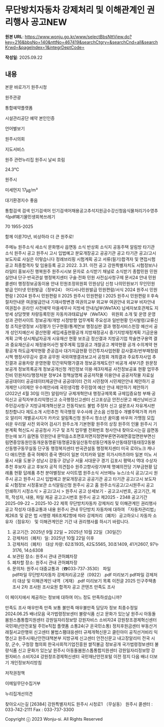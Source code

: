 # 무단방치자동차 강제처리 및 이해관계인 권리행사 공고NEW

**원본 URL**: https://www.wonju.go.kr/www/selectBbsNttView.do?key=216&bbsNo=140&nttNo=467419&searchCtgry=&searchCnd=all&searchKrwd=&pageIndex=1&integrDeptCode=

**작성일**: 2025.09.22

## 내용

본문 바로가기
원주시청
 
원주관광
 
통합예약플랫폼
 
시설관리공단 예약
본인인증
 
언어별보기
 
원주시의회
 
지도서비스
 
원주 관련누리집
원주시
날씨
흐림 

24.3℃

 원주시

미세먼지 17㎍/m³

 

대기환경지수 좋음

통합검색
검색
인기검색어
인기검색어채용공고추석지원금수강신청음식물처리기수영추석pdf폐기물민생회복쓰레기

70 1955-2025

함께 이룬70년, 비상하라 더 큰 원주로!

주메뉴
원주소식
새소식
문화행사
읍면동 소식
반상회 소식지
공동주택 알림방
타기관 소식
원주시 공고
원주시 고시
입법예고
분묘개장공고
공공기관 공고
타기관 공고/고시
보도자료
사실은 이렇습니다
정례브리핑
시험계획 공고
서류(필기)합격자 및 면접시험 공고
최종합격자 및 임용등록 공고
2022. 3.31. 이전 공고
강원특별자치도 시험정보/나라일터
홍보사진
행복원주
원주시시보
문자로 소식받기
채널로 소식받기
종합민원
민원실안내
단구‧반곡관설 행정복지센터
구술·전화 민원
사전심사청구제
문서24 안내
민원콜센터
행정정보공동이용 안내
민원조정위원회
민원상담 신청
나의민원보기
무인민원발급
인터넷 민원발급（정부24）
어디서나민원발급
민원편람/서식
2024 원주시 민원편람 Ⅰ
2024 원주시 민원편람 Ⅱ
2025 원주시 민원편람 Ⅰ
2025 원주시 민원편람 Ⅱ
후속절차안내문
여권발급안내
기재사항변경
여권의교부
외교부 여권안내
외교부 비자안내
여권접수 온라인 사전예약
마을세무사
지방세 안내/납부(WeTAX)
납세자보호관제도
지방세 상담챗봇
차량등록민원
자동차과태료납부（WeTAX）
위원회 소개 및 운영
운영성과
관련사이트
정보공개/개방
시정방향
업무계획
주요성과
일반현황
인사발령/교류신청
조직운영정보
시정평가
인구현황/통계연보
행정심판 결과
행정서비스헌장
예산서 공개
성인지예산서
결산현황
세입세출현황공개
지방재정공시
중기지방재정계획
기금운용계획
고액·상시체납자공개
시유재산 현황
보조금 정산결과
지방공기업
학술연구용역 결과
중요재산공시
재정용어사전
발주계획
입찰공고
개찰공고
계약현황 공개
수의계약 현황공개
하도급계약현황
준공검사
대가지급현황
민간투자사업현황
감사결과/반부패청렴시책
행정사무감사 결과
공무원 국외여행결과보고서
공청회 개최결과
주요투자사업 추진결과
공용차량 운영현황
민간위탁평가결과
정보공개제도란?
비공개 세부기준
원문정보공개
정보목록공개
정보공개신청
개인정보 이용·제3자제공
사전정보공표 현황
업무추진비
민원처리/행정처분
정부24
정책실명제
공공저작물 이용안내
공공저작물 자료실
공공데이터
공공데이터제공안내
공공데이터 건의
시민참여
시민제안안내
제안하기
공개제안
나의제안
우수제안사례
국민생각함
주민참여 예산 안내
제안하기
제안하기(2022년 4월 30일 이전)
알림마당
규제개혁안내
행정규제목록
규제입증요청
부패·공익신고
공직자부조리익명신고
소극행정신고센터
신고포상금
안전신문고
예산낭비신고
주민감사청구
지방규제개혁신문고
전동킥보드 불법 주정차 신고
설문조사
자유게시판
칭찬합니다
제도소개
시민추천
적극행정 우수사례
군소음 신청접수
개별주택가격 카카오 알리미
개별공시지가 카카오 알림톡신청
원주시 청소년 꿈이룸 바우처 가맹점 모집
쉬운 우리말 사전
외국어 검사기
원주소개
기본현황
원주의 상징
원주의 인물
원주시 기본계획
혁신도시 공공청사
기구 및 조직
업무별 전화번호
청사안내
찾아오시는길
읍면동 한눈에 보기
읍면동 민원안내
문막읍소초면호저면지정면부론면귀래면흥업면판부면신림면중앙동원인동개운동명륜1동명륜2동일산동학성동단계동우산동태장1동태장2동봉산동행구동무실동
단구동 행정복지센터
반곡관설동 행정복지센터
미국 로아노크
캐나다 애드먼튼
중국 허페이
중국 옌타이
일본 이치카와
일본 히가시마츠야마
일본 미노
서울시
서울 도봉구
성남시
강동구
강남구
서울 서대문구
경기 김포시
평택시
역대 수상자
추천 후보자 공고
후보자 공적 의견접수
원주고향사랑기부제
명예의전당
기부금현황
답례품 현황
답례품 추천
분야별정보
사이트맵
원주소식 
서브메뉴
뉴스/소식
공고/고시
원주시 공고
원주시 고시
입법예고
분묘개장공고
공공기관 공고
타기관 공고/고시
보도자료
시험정보
시정홍보관
소식알림신청
원주시 공고
홈 원주소식공고/고시원주시 공고
인쇄하기
시정소식 > 공고/고시 > 원주시 공고 상세보기 - 공고고시번호, 공고기간, 제목, 작성자, 내용, 파일 제공
공고고시번호	원주시 공고 제2025 - 2348
공고기간	2025-09-22 ~ 2025-10-22
제목	무단방치자동차 강제처리 및 이해관계인 권리행사 공고
작성자	대중교통과
내용	원주시 관내 무단방치 자동차에 대하여 「자동차관리법」 제26조 및 같은 법 시행령 제6조제2항에 따라 강제처리（폐차）공고하오니 자동차 소유자（점유자） 및 이해관계인은 기간 내 권리행사를 하시기 바랍니다.

1. 공고기간: 2025년 9월 22일 ~ 2025년 10월 22일（30일간）
2. 강제처리（폐차）일: 2025년 10월 22일 이후
3. 강제처리（폐차） 대상 차량: 62조1935, 42도5565, 30조1409, 41거2607, 97누3176, 14소6308
4. 보관된 장소: 원주시 관내 관허폐차장
5. 폐차할 장소: 원주시 관내 관허폐차장
6. 문의처: 원주시 대중교통과（☎033-737-3530）
파일	
pdf파일 무단방치자동차 강제처리공고문（0922）.pdf 미리보기
pdf파일 강제처리 대상 및 이해관계인 내역（게재）.pdf 미리보기
목록
이전글 2025 인구주택총조사 2차 조사원 조사요원 합격자 공고
콘텐츠 만족도 조사

이 페이지에서 제공하는 정보에 대하여 어느 정도 만족하셨습니까?

만족도 조사
매우만족 만족 보통 불만족 매우불만족
담당자 정보
최종수정일 2024.06.25
배너모음
국가법령정보센터
불량식품 신고
문화가 있는날
원주시 아동돌봄원스톱통합지원센터
강원일자리정보망
강원자비스
소비자24
강원창조경제혁신센터
국민재난안전포털
주민e직접 플랫폼
소통24(구 온국민소통)
정치후원금센터
부동산거래질서교란행위 신고센터
불법스팸대응센터
규제개혁신문고
클린아이
공직선거비리 익명신고
원주시재난안전대책본부
지방규제 신고센터
안전신문고
내고장알리미
전국 시장, 군수, 구청장 협의회
한국사회적기업진흥원
쌀직불금 정보공개
국가법령정보센터
불량식품 신고
문화가 있는날
원주시 아동돌봄원스톱통합지원센터
강원일자리정보망
강원자비스
소비자24
강원창조경제혁신센터
국민재난안전포털
이전 정지 다음 배너 더보기
개인정보처리방침
 
저작권정책
 
이메일무단수집거부
 
누리집개선의견
 
찾아오시는길
[26384] 강원특별자치도 원주시 시청로1 （무실동） 원주시 콜센터 : 033-742-2111 Fax : 033-737-3300

Copyright ⓒ 2023 Wonju-si. All Rights Reserved
